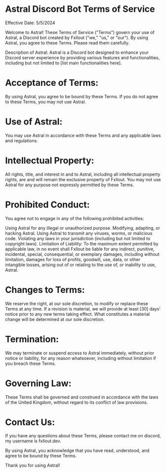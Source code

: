 # Astral Discord Bot Terms of Service

Effective Date: 5/5/2024

Welcome to Astral! These Terms of Service ("Terms") govern your use of Astral, a Discord bot created by Fxllout ("we," "us," or "our"). By using Astral, you agree to these Terms. Please read them carefully.

Description of Astral:
Astral is a Discord bot designed to enhance your Discord server experience by providing various features and functionalities, including but not limited to [list main functionalities here].

# Acceptance of Terms:
By using Astral, you agree to be bound by these Terms. If you do not agree to these Terms, you may not use Astral.

# Use of Astral:
You may use Astral in accordance with these Terms and any applicable laws and regulations.

# Intellectual Property:
All rights, title, and interest in and to Astral, including all intellectual property rights, are and will remain the exclusive property of Fxllout. You may not use Astral for any purpose not expressly permitted by these Terms.

# Prohibited Conduct:
You agree not to engage in any of the following prohibited activities:

Using Astral for any illegal or unauthorized purpose.
Modifying, adapting, or hacking Astral.
Using Astral to transmit any viruses, worms, or malicious code.
Violating any laws in your jurisdiction (including but not limited to copyright laws).
Limitation of Liability:
To the maximum extent permitted by applicable law, in no event shall Fxllout be liable for any indirect, punitive, incidental, special, consequential, or exemplary damages, including without limitation, damages for loss of profits, goodwill, use, data, or other intangible losses, arising out of or relating to the use of, or inability to use, Astral.

# Changes to Terms:
We reserve the right, at our sole discretion, to modify or replace these Terms at any time. If a revision is material, we will provide at least [30] days' notice prior to any new terms taking effect. What constitutes a material change will be determined at our sole discretion.

# Termination:
We may terminate or suspend access to Astral immediately, without prior notice or liability, for any reason whatsoever, including without limitation if you breach these Terms.

# Governing Law:
These Terms shall be governed and construed in accordance with the laws of the United Kingdom, without regard to its conflict of law provisions.

# Contact Us:
If you have any questions about these Terms, please contact me on discord, my username is fxllout.dev.

By using Astral, you acknowledge that you have read, understood, and agree to be bound by these Terms.

Thank you for using Astral!
